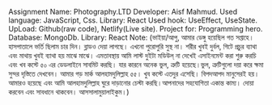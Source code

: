 Assignment Name: Photography.LTD 
Developer: Aisf Mahmud.
Used language: JavaScript, Css. Library: React
Used hook: UseEffect, UseState.
UpLoad: Github(raw code), Netlify(Live site).
Project for: Programming hero.
Database: MongoDb.
Library: React
Note: (ভাইয়া/আপু, আমার ডেঙ্গু হয়েছিল গত সপ্তাহে। হাসপাতালে ভর্তি ছিলাম চার দিন। ব্লাডও দেয়া লাগছে। এখনো পুরোপুরি সুস্থ না। শরীর খুবই দুর্বল, গিটে প্রচুর ব্যাথা এবং মাথায় খুবই ব্যাথা হয় মাঝে মাঝে। এমতাবস্থায় আমি লাস্ট দুইটা মডিউল্ না দেখেই এসাইনমেন্ট করা শুরু করচি এবং খব কস্টে ৫০ এর ডেডলাইনে সাবমিট করছি। যার কারনে অনেক ভুল, ত্রুটি হয়েছে।ভুল, ত্রুটিগুলো দয়া করে ক্ষমা সুন্দর দৃস্তিতে দেখবেন। আমার গড় মার্ক আলহামদুলিল্লাহ ৫৫। খুব কস্টে এতদুর এসেছি। বিপদআপদ মানুসেরই হয়। আমারও হয়েছে এবং আমি আলহামদুলিল্লাহ ঘুরে দাড়ানোর চেস্টা করছি।আপনাদের সহযোগিতা একান্ত কাম্য। দোয়া করবেন এবং সাবধানে থাকবেন। আসসালামুয়ালাইকুম।)